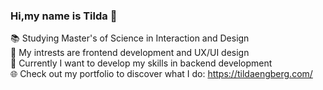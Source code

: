 ### Hi,my name is Tilda 👋

📚  Studying Master's of Science in Interaction and Design <br />
🔎  My intrests are frontend development and UX/UI design <br />
🌱  Currently I want to develop my skills in backend development <br />
🌐  Check out my portfolio to discover what I do: https://tildaengberg.com/
